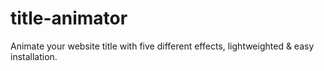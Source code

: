 title-animator
==============

Animate your website title with five different effects, lightweighted &amp; easy installation.
